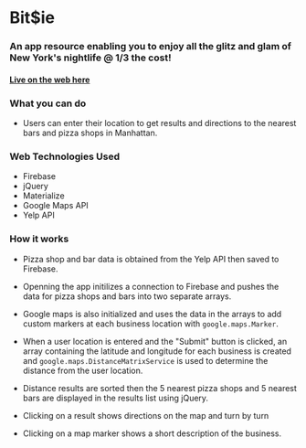 # Bit$ie

### An app resource enabling you to enjoy all the glitz and glam of New York's nightlife @ 1/3 the cost!

#### [Live on the web here](http://bitsie.herokuapp.com/)

### What you can do

- Users can enter their location to get results and directions to the nearest bars and pizza shops in Manhattan.

### Web Technologies Used

- Firebase
- jQuery
- Materialize
- Google Maps API
- Yelp API

### How it works

- Pizza shop and bar data is obtained from the Yelp API then saved to Firebase.

- Openning the app initilizes a connection to Firebase and pushes the data for pizza shops and bars into two separate arrays.

- Google maps is also initialized and uses the data in the arrays to add custom markers at each business location with `google.maps.Marker`.

- When a user location is entered and the "Submit" button is clicked, an array containing the latitude and longitude for each business is created and `google.maps.DistanceMatrixService` is used to determine the distance from the user location.

- Distance results are sorted then the 5 nearest pizza shops and 5 nearest bars are displayed in the results list using jQuery.

- Clicking on a result shows directions on the map and turn by turn

- Clicking on a map marker shows a short description of the business.
